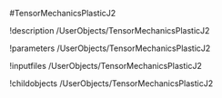<!-- MOOSE Object Documentation Stub: Remove this when content is added. -->
#TensorMechanicsPlasticJ2

!description /UserObjects/TensorMechanicsPlasticJ2

!parameters /UserObjects/TensorMechanicsPlasticJ2

!inputfiles /UserObjects/TensorMechanicsPlasticJ2

!childobjects /UserObjects/TensorMechanicsPlasticJ2
